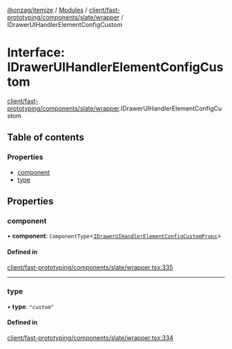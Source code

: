 [@onzag/itemize](../README.md) / [Modules](../modules.md) / [client/fast-prototyping/components/slate/wrapper](../modules/client_fast_prototyping_components_slate_wrapper.md) / IDrawerUIHandlerElementConfigCustom

# Interface: IDrawerUIHandlerElementConfigCustom

[client/fast-prototyping/components/slate/wrapper](../modules/client_fast_prototyping_components_slate_wrapper.md).IDrawerUIHandlerElementConfigCustom

## Table of contents

### Properties

- [component](client_fast_prototyping_components_slate_wrapper.IDrawerUIHandlerElementConfigCustom.md#component)
- [type](client_fast_prototyping_components_slate_wrapper.IDrawerUIHandlerElementConfigCustom.md#type)

## Properties

### component

• **component**: `ComponentType`<[`IDrawerUIHandlerElementConfigCustomProps`](client_fast_prototyping_components_slate_wrapper.IDrawerUIHandlerElementConfigCustomProps.md)\>

#### Defined in

[client/fast-prototyping/components/slate/wrapper.tsx:335](https://github.com/onzag/itemize/blob/f2f29986/client/fast-prototyping/components/slate/wrapper.tsx#L335)

___

### type

• **type**: ``"custom"``

#### Defined in

[client/fast-prototyping/components/slate/wrapper.tsx:334](https://github.com/onzag/itemize/blob/f2f29986/client/fast-prototyping/components/slate/wrapper.tsx#L334)
